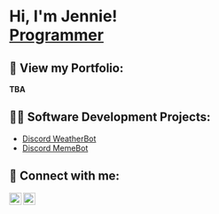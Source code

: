 <h1>Hi, I'm Jennie! <br/><a href="https://github.com/jenniezhou1">Programmer</a></h1>

<h2> 💌 View my Portfolio:</h2>
<b>TBA</b>

<h2>👨‍💻 Software Development Projects:</h2>

- [Discord WeatherBot](https://github.com/jenniezhou1/WeatherBot)
- [Discord MemeBot](https://github.com/jenniezhou1/MemeBot)


<h2> 🤳 Connect with me:</h2>

[<img align="left" alt="JennieZhou | LinkedIn" width="22px" src="https://cdn.jsdelivr.net/npm/simple-icons@v3/icons/linkedin.svg" />][linkedin]
[<img align="left" alt="JennieZhou | Instagram" width="22px" src="https://cdn.jsdelivr.net/npm/simple-icons@v3/icons/instagram.svg" />][instagram]

[instagram]: https://www.instagram.com/jenniezhou/
[linkedin]: https://linkedin.com/in/jenniezhou1

